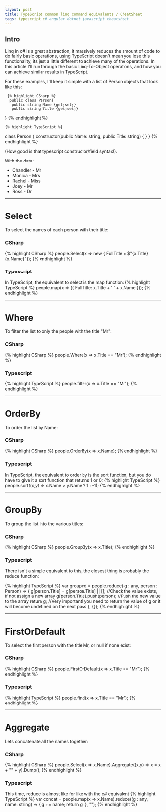 ```yaml
---
layout: post
title: TypeScript common linq command equivalents / CheatSheet
tags: typescript c# angular dotnet javascript cheatsheet
---
```


## Intro
Linq in c# is a great abstraction, it massively reduces the amount of code to do fairly basic operations, using TypeScript doesn't mean you lose this functionality, its just a little different to achieve many of the operations. In this article I'll run through the basic Linq-To-Object operations, and how you can achieve similar results in TypeScript.

For these examples, I'll keep it simple with a list of Person objects that look like this:

     {% highlight CSharp %}
      public class Person{
       public string Name {get;set;}
       public string Title {get;set;}
   }
     {% endhighlight %}

    {% highlight TypeScript %}
   class Person
{
    constructor(public Name: string, public Title: string)
    { }
}
     {% endhighlight %}

(How good is that typescript constructor/field syntax!).

With the data:
 - Chandler - Mr
 - Monica - Mrs
 - Rachel - Miss
 - Joey - Mr
 - Ross - Dr

----------------
# Select
To select the names of each person with their title:

### CSharp
{% highlight CSharp %}
people.Select(x => new { FullTitle = $"{x.Title} {x.Name}"});
{% endhighlight %}

### Typescript
In TypeScript, the equivalent to select is the map function:
{% highlight TypeScript %}
people.map(x => ({ FullTitle: x.Title + ' ' + x.Name }));
{% endhighlight %}

----------------
# Where
To filter the list to only the people with the title "Mr":

### CSharp
{% highlight CSharp %}
people.Where(x => x.Title == "Mr");
{% endhighlight %}

### Typescript
{% highlight TypeScript %}
people.filter(x => x.Title == "Mr");
{% endhighlight %}

----------------
# OrderBy
To order the list by Name:

### CSharp
{% highlight CSharp %}
people.OrderBy(x => x.Name);
{% endhighlight %}

### Typescript
In TypeScript, the equivalent to order by is the sort function, but you do have to give it a sort function that returns 1 or 0:
{% highlight TypeScript %}
people.sort((x,y) => x.Name > y.Name ? 1 : -1);
{% endhighlight %}

----------------
# GroupBy
To group the list into the various titles:

### CSharp
{% highlight CSharp %}
people.GroupBy(x => x.Title);
{% endhighlight %}

### Typescript
There isn't a simple equivalent to this, the closest thing is probably the reduce function:

{% highlight TypeScript %}
var grouped = people.reduce((g : any, person : Person) => {
    g[person.Title] = g[person.Title] || []; //Check the value exists, if not assign a new array
    g[person.Title].push(person); //Push the new value to the array
    return g; //Very important! you need to return the value of g or it will become undefined on the next pass
}, {});
{% endhighlight %}

----------------
# FirstOrDefault
To select the first person with the title Mr, or null if none exist:

### CSharp
{% highlight CSharp %}
people.FirstOrDefault(x => x.Title == "Mr");
{% endhighlight %}

### Typescript
{% highlight TypeScript %}
people.find(x => x.Title == "Mr");
{% endhighlight %}

----------------
# Aggregate
Lets concatenate all the names together:

### CSharp
{% highlight CSharp %}
people.Select(x => x.Name).Aggregate((x,y) => x = x + "" + y).Dump();
{% endhighlight %}

### Typescript
This time, reduce is almost like for like with the c# equivalent
{% highlight TypeScript %}
var concat = people.map(x => x.Name).reduce((g : any, name: string) => {
    g += name;
    return g;
}, "");
{% endhighlight %}


